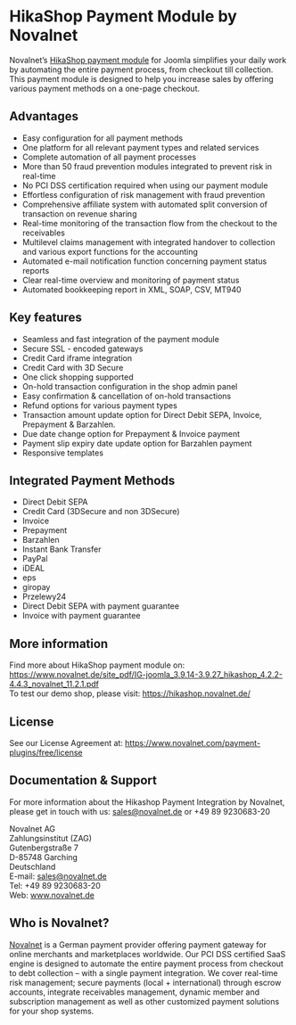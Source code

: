 # HikaShop Payment Module by Novalnet
Novalnet’s <a href="https://www.novalnet.com/modul/HikaShop-payment-module">HikaShop payment module</a> for Joomla simplifies your daily work by automating the entire payment process, from checkout till collection. This payment module is designed to help you increase sales by offering various payment methods on a one-page checkout.

## Advantages

   * Easy configuration for all payment methods
   * One platform for all relevant payment types and related services
   * Complete automation of all payment processes
   * More than 50 fraud prevention modules integrated to prevent risk in real-time
   * No PCI DSS certification required when using our payment module
   * Effortless configuration of risk management with fraud prevention
   * Comprehensive affiliate system with automated split conversion of transaction on revenue sharing
   * Real-time monitoring of the transaction flow from the checkout to the receivables
   * Multilevel claims management with integrated handover to collection and various export functions for the accounting
   * Automated e-mail notification function concerning payment status reports
   * Clear real-time overview and monitoring of payment status
   * Automated bookkeeping report in XML, SOAP, CSV, MT940
   
  ## Key features
 - Seamless and fast integration of the payment module
 - Secure SSL - encoded gateways
 - Credit Card iframe integration
 - Credit Card with 3D Secure
 - One click shopping supported
 - On-hold transaction configuration in the shop admin panel
 - Easy confirmation & cancellation of on-hold transactions
 - Refund options for various payment types
 - Transaction amount update option for Direct Debit SEPA, Invoice, Prepayment & Barzahlen.
 - Due date change option for Prepayment & Invoice payment
 - Payment slip expiry date update option for Barzahlen payment
 - Responsive templates

## Integrated Payment Methods
-	Direct Debit SEPA
-	Credit Card (3DSecure and non 3DSecure)
-	Invoice
-	Prepayment
-	Barzahlen
-	Instant Bank Transfer
-	PayPal
-	iDEAL
-	eps
-	giropay
-	Przelewy24
-	Direct Debit SEPA with payment guarantee
-	Invoice with payment guarantee

## More information
Find more about HikaShop payment module on: https://www.novalnet.de/site_pdf/IG-joomla_3.9.14-3.9.27_hikashop_4.2.2-4.4.3_novalnet_11.2.1.pdf<br>
To test our demo shop, please visit: https://hikashop.novalnet.de/

## License
See our License Agreement at: https://www.novalnet.com/payment-plugins/free/license

## Documentation & Support
For more information about the Hikashop Payment Integration by Novalnet, please get in touch with us: <a href="mailto:sales@novalnet.de"> sales@novalnet.de </a> or +49 89 9230683-20<br>

Novalnet AG<br>
Zahlungsinstitut (ZAG)<br>
Gutenbergstraße 7<br>
D-85748 Garching<br>
Deutschland<br>
E-mail: sales@novalnet.de<br>
Tel: +49 89 9230683-20<br>
Web: www.novalnet.de

## Who is Novalnet?
<a href="https://www.novalnet.de/">Novalnet</a> is a German payment provider offering payment gateway for online merchants and marketplaces worldwide. Our PCI DSS certified SaaS engine is designed to automate the entire payment process from checkout to debt collection – with a single payment integration. We cover real-time risk management; secure payments (local + international) through escrow accounts, integrate receivables management, dynamic member and subscription management as well as other customized payment solutions for your shop systems.
